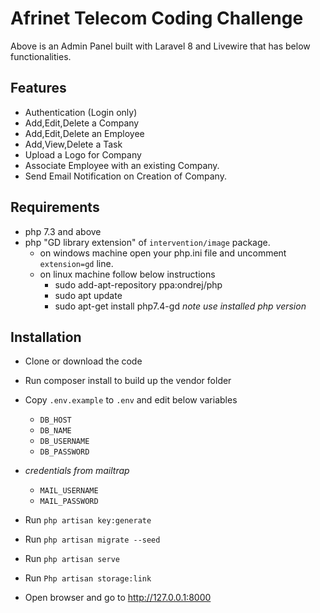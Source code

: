 # Afrinet Telecom Coding Challenge
Above is an Admin Panel built with Laravel 8 and Livewire that has below functionalities.
## Features
- Authentication (Login only)
- Add,Edit,Delete a Company
- Add,Edit,Delete an Employee
- Add,View,Delete a Task
- Upload a Logo for Company
- Associate Employee with an existing Company.
- Send Email Notification on Creation of Company.

## Requirements
- php 7.3 and above 
- php "GD library extension" of `intervention/image` package.
  - on windows machine open your php.ini file and uncomment `extension=gd` line.
  - on linux machine follow below instructions
    - sudo add-apt-repository ppa:ondrej/php
    - sudo apt update
    - sudo apt-get install php7.4-gd *note use installed php version*

## Installation
- Clone or download the code
- Run composer install to build up the vendor folder
- Copy `.env.example` to `.env` and edit below variables
  - `DB_HOST`
  - `DB_NAME`
  - `DB_USERNAME`
  - `DB_PASSWORD`
- *credentials from mailtrap*
  - `MAIL_USERNAME` 
  - `MAIL_PASSWORD`
  
- Run `php artisan key:generate`
- Run `php artisan migrate --seed `
- Run `php artisan serve`
- Run `Php artisan storage:link`
- Open browser and go to http://127.0.0.1:8000
